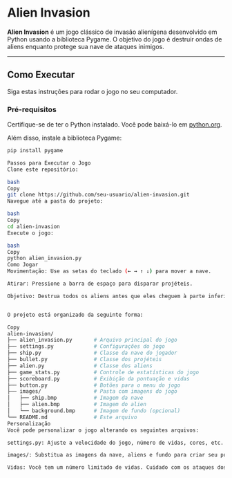 # Alien Invasion



**Alien Invasion** é um jogo clássico de invasão alienígena desenvolvido em Python usando a biblioteca Pygame. O objetivo do jogo é destruir ondas de aliens enquanto protege sua nave de ataques inimigos.

---

## Como Executar

Siga estas instruções para rodar o jogo no seu computador.

### Pré-requisitos

Certifique-se de ter o Python instalado. Você pode baixá-lo em [python.org](https://www.python.org/).

Além disso, instale a biblioteca Pygame:

```bash
pip install pygame

Passos para Executar o Jogo
Clone este repositório:

bash
Copy
git clone https://github.com/seu-usuario/alien-invasion.git
Navegue até a pasta do projeto:

bash
Copy
cd alien-invasion
Execute o jogo:

bash
Copy
python alien_invasion.py
Como Jogar
Movimentação: Use as setas do teclado (← → ↑ ↓) para mover a nave.

Atirar: Pressione a barra de espaço para disparar projéteis.

Objetivo: Destrua todos os aliens antes que eles cheguem à parte inferior da tela.


O projeto está organizado da seguinte forma:

Copy
alien-invasion/
├── alien_invasion.py       # Arquivo principal do jogo
├── settings.py             # Configurações do jogo
├── ship.py                 # Classe da nave do jogador
├── bullet.py               # Classe dos projéteis
├── alien.py                # Classe dos aliens
├── game_stats.py           # Controle de estatísticas do jogo
├── scoreboard.py           # Exibição da pontuação e vidas
├── button.py               # Botões para o menu do jogo
├── images/                 # Pasta com imagens do jogo
│   ├── ship.bmp            # Imagem da nave
│   ├── alien.bmp           # Imagem do alien
│   └── background.bmp      # Imagem de fundo (opcional)
└── README.md               # Este arquivo
Personalização
Você pode personalizar o jogo alterando os seguintes arquivos:

settings.py: Ajuste a velocidade do jogo, número de vidas, cores, etc.

images/: Substitua as imagens da nave, aliens e fundo para criar seu próprio estilo.

Vidas: Você tem um número limitado de vidas. Cuidado com os ataques dos aliens!
